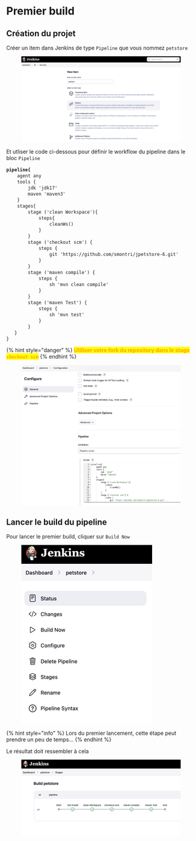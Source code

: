 # Premier build

## Création du projet

Créer un item dans Jenkins de type `Pipeline` que vous nommez `petstore`

<figure><img src="../../.gitbook/assets/image (36).png" alt=""><figcaption></figcaption></figure>

Et utliser le code ci-dessous pour définir le workflow du pipeline dans le bloc `Pipeline`

<pre class="language-javascript"><code class="lang-javascript"><strong>pipeline{
</strong>    agent any
    tools {
        jdk 'jdk17'
        maven 'maven3'
    }
    stages{
        stage ('clean Workspace'){
            steps{
                cleanWs()
            }
        }
        stage ('checkout scm') {
            steps {
                git 'https://github.com/smontri/jpetstore-6.git'
            }
        }
        stage ('maven compile') {
            steps {
                sh 'mvn clean compile'
            }
        }
        stage ('maven Test') {
            steps {
                sh 'mvn test'
            }
        }
   }
}
</code></pre>

{% hint style="danger" %}
<mark style="color:orange;">**Utiliser votre fork du repository dans le stage**</mark><mark style="color:orange;">**&#x20;**</mark><mark style="color:orange;">**`checkout scm`**</mark>
{% endhint %}

<figure><img src="../../.gitbook/assets/image (3) (1).png" alt=""><figcaption></figcaption></figure>

## Lancer le build du pipeline

Pour lancer le premier build, cliquer sur `Build Now`

<figure><img src="../../.gitbook/assets/image (37).png" alt="" width="348"><figcaption></figcaption></figure>

{% hint style="info" %}
Lors du premier lancement, cette étape peut prendre un peu de temps...
{% endhint %}

Le résultat doit ressembler à cela

<figure><img src="../../.gitbook/assets/image (2).png" alt=""><figcaption></figcaption></figure>
